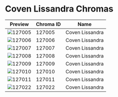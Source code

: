 # Coven Lissandra Chromas

| Preview | Chroma ID | Name |
|---------|-----------|------|
| ![127005](https://raw.communitydragon.org/latest/plugins/rcp-be-lol-game-data/global/default/v1/champion-chroma-images/127/127005.png) | 127005 | Coven Lissandra |
| ![127006](https://raw.communitydragon.org/latest/plugins/rcp-be-lol-game-data/global/default/v1/champion-chroma-images/127/127006.png) | 127006 | Coven Lissandra |
| ![127007](https://raw.communitydragon.org/latest/plugins/rcp-be-lol-game-data/global/default/v1/champion-chroma-images/127/127007.png) | 127007 | Coven Lissandra |
| ![127008](https://raw.communitydragon.org/latest/plugins/rcp-be-lol-game-data/global/default/v1/champion-chroma-images/127/127008.png) | 127008 | Coven Lissandra |
| ![127009](https://raw.communitydragon.org/latest/plugins/rcp-be-lol-game-data/global/default/v1/champion-chroma-images/127/127009.png) | 127009 | Coven Lissandra |
| ![127010](https://raw.communitydragon.org/latest/plugins/rcp-be-lol-game-data/global/default/v1/champion-chroma-images/127/127010.png) | 127010 | Coven Lissandra |
| ![127011](https://raw.communitydragon.org/latest/plugins/rcp-be-lol-game-data/global/default/v1/champion-chroma-images/127/127011.png) | 127011 | Coven Lissandra |
| ![127022](https://raw.communitydragon.org/latest/plugins/rcp-be-lol-game-data/global/default/v1/champion-chroma-images/127/127022.png) | 127022 | Coven Lissandra |